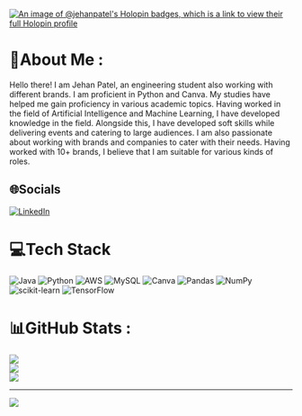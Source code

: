 [![An image of @jehanpatel's Holopin badges, which is a link to view their full Holopin profile](https://holopin.me/jehanpatel)](https://holopin.io/@jehanpatel)

# 💫About Me :
Hello there!
I am Jehan Patel, an engineering student also working with different brands. I am proficient in Python and Canva. My studies have helped me gain proficiency in various academic topics. Having worked in the field of Artificial Intelligence and Machine Learning, I have developed knowledge in the field. Alongside this, I have developed soft skills while delivering events and catering to large audiences. I am also passionate about working with brands and companies to cater with their needs. Having worked with 10+ brands, I believe that I am suitable for various kinds of roles.

## 🌐Socials
[![LinkedIn](https://img.shields.io/badge/LinkedIn-%230077B5.svg?logo=linkedin&logoColor=white)](https://linkedin.com/in/jehan-patel) 

# 💻Tech Stack
![Java](https://img.shields.io/badge/java-%23ED8B00.svg?style=flat&logo=java&logoColor=white) ![Python](https://img.shields.io/badge/python-3670A0?style=flat&logo=python&logoColor=ffdd54) ![AWS](https://img.shields.io/badge/AWS-%23FF9900.svg?style=flat&logo=amazon-aws&logoColor=white) ![MySQL](https://img.shields.io/badge/mysql-%2300f.svg?style=flat&logo=mysql&logoColor=white) ![Canva](https://img.shields.io/badge/Canva-%2300C4CC.svg?style=flat&logo=Canva&logoColor=white) ![Pandas](https://img.shields.io/badge/pandas-%23150458.svg?style=flat&logo=pandas&logoColor=white) ![NumPy](https://img.shields.io/badge/numpy-%23013243.svg?style=flat&logo=numpy&logoColor=white) ![scikit-learn](https://img.shields.io/badge/scikit--learn-%23F7931E.svg?style=flat&logo=scikit-learn&logoColor=white) ![TensorFlow](https://img.shields.io/badge/TensorFlow-%23FF6F00.svg?style=flat&logo=TensorFlow&logoColor=white)
# 📊GitHub Stats :
![](https://github-readme-stats.vercel.app/api?username=JehanPatel&theme=dark&hide_border=false&include_all_commits=false&count_private=true)<br/>
![](https://github-readme-streak-stats.herokuapp.com/?user=JehanPatel&theme=dark&hide_border=false)<br/>
![](https://github-readme-stats.vercel.app/api/top-langs/?username=JehanPatel&theme=dark&hide_border=false&include_all_commits=false&count_private=true&layout=compact)

---
[![](https://visitcount.itsvg.in/api?id=JehanPatel&icon=0&color=8)](https://visitcount.itsvg.in)
